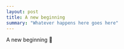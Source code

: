 ```yaml
---
layout: post
title: A new beginning
summary: "Whatever happens here goes here"
---
```


A new beginning :rocket:
